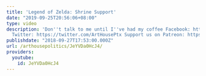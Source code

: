 ```yaml
---
title: 'Legend of Zelda: Shrine Support'
date: "2019-09-25T20:56:06+08:00"
type: video
description: 'Don''t talk to me until I''ve had my coffee Facebook: https://www.facebook.com/arthousepolitics/
  Twitter: https://twitter.com/ArtHousePtx Support us on Patreon: https://www.patreon.com/ArtHousePolitics'
publishdate: "2018-09-27T17:53:00.000Z"
url: /arthousepolitics/JeYVDa0HcJ4/
providers:
  youtube:
    id: JeYVDa0HcJ4
---
```

